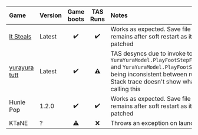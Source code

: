 | Game            | Version | Game boots | TAS Runs | Notes                                                                                                                                                                            |
|:--------------- |:------- |:----------:|:--------:|:-------------------------------------------------------------------------------------------------------------------------------------------------------------------------------- |
| [It Steals]     | Latest  |     ✔️     |    ✔️    | Works as expected. Save file remains after soft restart as it's not patched                                                                                                      |
| [yurayura tutt] | Latest  |     ✔️     |    ⚠️    | TAS desyncs due to invoke to `YuraYuraModel.PlayFootStepForReal` and `YuraYuraModel.PlayFootStep` being inconsistent between runs. Stack trace doesn't show what is calling this |
| Hunie Pop       | 1.2.0   |     ✔️     |    ✔️    | Works as expected. Save file remains after soft restart as its not patched                                                                                                       | 
| KTaNE           | ?       |     ⚠️     |    ❌    | Throws an exception on launch                                                                                                                                                    |


[It Steals]: https://store.steampowered.com/app/1349060/It_Steals/
[yurayura tutt]: https://cornflowerblue.itch.io/yurayura-tidying-up-the-tilting-tower
